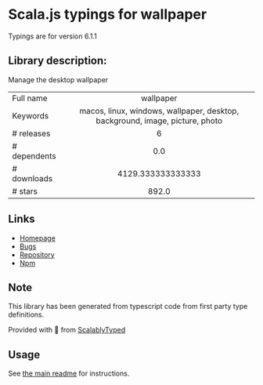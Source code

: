 
# Scala.js typings for wallpaper

Typings are for version 6.1.1

## Library description:
Manage the desktop wallpaper

|                    |                 |
| ------------------ | :-------------: |
| Full name          | wallpaper |
| Keywords           | macos, linux, windows, wallpaper, desktop, background, image, picture, photo |
| # releases         | 6 |
| # dependents       | 0.0 |
| # downloads        | 4129.333333333333 |
| # stars            | 892.0 |

## Links
- [Homepage](https://github.com/sindresorhus/wallpaper#readme)
- [Bugs](https://github.com/sindresorhus/wallpaper/issues)
- [Repository](https://github.com/sindresorhus/wallpaper)
- [Npm](https://www.npmjs.com/package/wallpaper)
    


## Note
This library has been generated from typescript code from first party type definitions.

Provided with :purple_heart: from [ScalablyTyped](https://github.com/oyvindberg/ScalablyTyped)

## Usage
See [the main readme](../../readme.md) for instructions.



